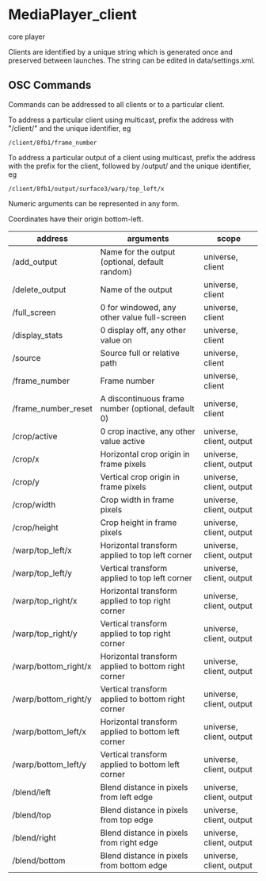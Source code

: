 # MediaPlayer_client
core player

Clients are identified by a unique string which is generated once and preserved between launches. The string can be edited in data/settings.xml.

## OSC Commands

Commands can be addressed to all clients or to a particular client.

To address a particular client using multicast, prefix the address with "/client/" and the unique identifier, eg

    /client/8fb1/frame_number

To address a particular output of a client using multicast, prefix the address with the prefix for the client, followed by /output/ and the unique identifier, eg

    /client/8fb1/output/surface3/warp/top_left/x

Numeric arguments can be represented in any form.

Coordinates have their origin bottom-left.

| address              | arguments                                           | scope                    |
|----------------------|-----------------------------------------------------|--------------------------|
| /add_output          | Name for the output (optional, default random)      | universe, client         |
| /delete_output       | Name of the output                                  | universe, client         |
| /full_screen         | 0 for windowed, any other value full-screen         | universe, client         |
| /display_stats       | 0 display off, any other value on                   | universe, client         |
| /source              | Source full or relative path                        | universe, client         |
| /frame_number        | Frame number                                        | universe, client         |
| /frame_number_reset  | A discontinuous frame number (optional, default 0)  | universe, client         |
| /crop/active         | 0 crop inactive, any other value active             | universe, client, output |
| /crop/x              | Horizontal crop origin in frame pixels              | universe, client, output |
| /crop/y              | Vertical crop origin in frame pixels                | universe, client, output |
| /crop/width          | Crop width in frame pixels                          | universe, client, output |
| /crop/height         | Crop height in frame pixels                         | universe, client, output |
| /warp/top_left/x     | Horizontal transform applied to top left corner     | universe, client, output |
| /warp/top_left/y     | Vertical transform applied to top left corner       | universe, client, output |
| /warp/top_right/x    | Horizontal transform applied to top right corner    | universe, client, output |
| /warp/top_right/y    | Vertical transform applied to top right corner      | universe, client, output |
| /warp/bottom_right/x | Horizontal transform applied to bottom right corner | universe, client, output |
| /warp/bottom_right/y | Vertical transform applied to bottom right corner   | universe, client, output |
| /warp/bottom_left/x  | Horizontal transform applied to bottom left corner  | universe, client, output |
| /warp/bottom_left/y  | Vertical transform applied to bottom left corner    | universe, client, output |
| /blend/left          | Blend distance in pixels from left edge             | universe, client, output |
| /blend/top           | Blend distance in pixels from top edge              | universe, client, output |
| /blend/right         | Blend distance in pixels from right edge            | universe, client, output |
| /blend/bottom        | Blend distance in pixels from bottom edge           | universe, client, output |

